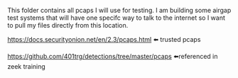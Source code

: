 This folder contains all pcaps I will use for testing. 
I am building some airgap test systems that will have one specifc way to talk to the internet so I want to pull my files directly from this location.

https://docs.securityonion.net/en/2.3/pcaps.html ⬅️ trusted pcaps

https://github.com/401trg/detections/tree/master/pcaps ⬅️referenced in zeek training

